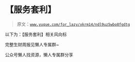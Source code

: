 # 【服务套利】

> 原文：[`www.yuque.com/for_lazy/xkrm14/ndl9uz5wbo8fgdtg`](https://www.yuque.com/for_lazy/xkrm14/ndl9uz5wbo8fgdtg)

以下为：【服务套利】相关风向标

完整生财周报见懒人专属群~

公众号懒人找资源，懒人专属群分享

